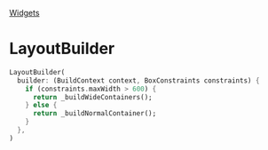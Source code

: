 [Widgets](https://github.com/leofds/flutter-class/blob/master/flutter/widgets/README.md)

# LayoutBuilder

```dart
LayoutBuilder(
  builder: (BuildContext context, BoxConstraints constraints) {
    if (constraints.maxWidth > 600) {
      return _buildWideContainers();
    } else {
      return _buildNormalContainer();
    }
  },
)
```
